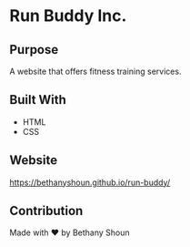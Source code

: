 # Run Buddy Inc.

## Purpose
A website that offers fitness training services.

## Built With
* HTML
* CSS

## Website
https://bethanyshoun.github.io/run-buddy/

## Contribution
Made with ❤️ by Bethany Shoun
